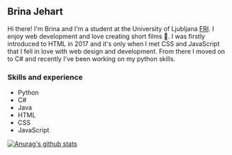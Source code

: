 ## Brina Jehart

Hi there! I'm Brina and I'm a student at the University of Ljubljana [FRI](https://www.fri.uni-lj.si/en). I enjoy web development and love creating short films 🎥. I was firstly introduced to HTML in 2017 and it's only when I met CSS and JavaScript that I fell in love with web design and development. From there I moved on to C# and recently I've been working on my python skills.

### Skills and experience
* Python
* C#
* Java
* HTML
* CSS
* JavaScript

<!--
### Hobbies

<img src="https://github.com/BrinaJEHART/brinaJEHART/blob/main/Adobe_Premiere_Pro_CS6_Icon.png" alt="picture" height="50" width="50"> <img src="https://github.com/BrinaJEHART/brinaJEHART/blob/main/images.png" alt="picture" height="45" width="50">
-->

[![Anurag's github stats](https://github-readme-stats.vercel.app/api?username=brinaJEHART)](https://github.com/anuraghazra/github-readme-stats)

<!--
**BrinaJEHART/brinaJEHART** is a ✨ _special_ ✨ repository because its `README.md` (this file) appears on your GitHub profile.

Here are some ideas to get you started:

- 🔭 I’m currently working on ...
- 🌱 I’m currently learning ...
- 👯 I’m looking to collaborate on ...
- 🤔 I’m looking for help with ...
- 💬 Ask me about ...
- 📫 How to reach me: ...
- 😄 Pronouns: ...
- ⚡ Fun fact: ...
-->
